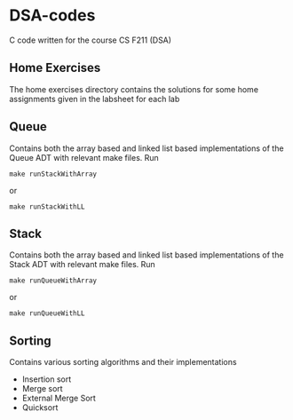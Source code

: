 # DSA-codes
C code written for the course CS F211 (DSA)

## Home Exercises
The home exercises directory contains the solutions for some home assignments given in the labsheet for each lab

## Queue
Contains both the array based and linked list based implementations of the Queue ADT with relevant make files. Run 
```
make runStackWithArray
```
or 
```
make runStackWithLL
```


## Stack 
Contains both the array based and linked list based implementations of the Stack ADT with relevant make files. Run
```
make runQueueWithArray
```
or 
```
make runQueueWithLL
```
## Sorting
Contains various sorting algorithms and their implementations
* Insertion sort
* Merge sort
* External Merge Sort 
* Quicksort
